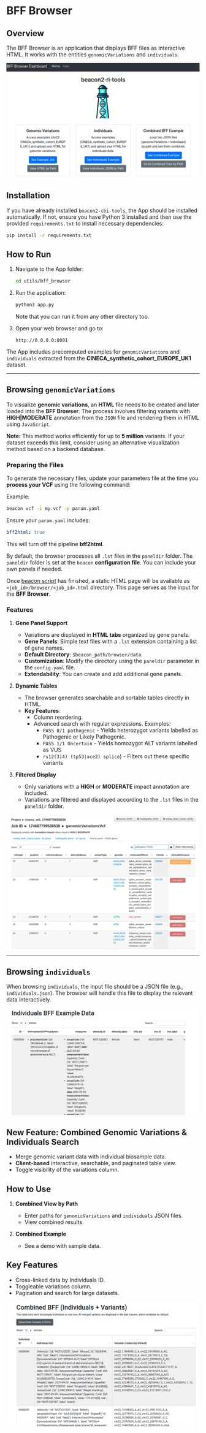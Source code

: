 # BFF Browser

## Overview  
The BFF Browser is an application that displays BFF files as interactive HTML. It works with the entities `genomicVariations` and `individuals`.

![BFF Dashboard](static/images/snapshot-dashboard-browser.png)

## Installation  
If you have already installed `beacon2-cbi-tools`, the App should be installed automatically. If not, ensure you have Python 3 installed and then use the provided `requirements.txt` to install necessary dependencies:

```bash
pip install -r requirements.txt
```

## How to Run  
1. Navigate to the App folder:
    ```bash
    cd utils/bff_browser
    ```
2. Run the application:
    ```bash
    python3 app.py
    ```

   Note that you can run it from any other directory too.

3. Open your web browser and go to:
    ```
    http://0.0.0.0:8001
    ```

The App includes precomputed examples for `genomicVariations` and `individuals` extracted from the **CINECA_synthetic_cohort_EUROPE_UK1** dataset.

---

## Browsing `genomicVariations`

To visualize **genomic variations**, an **HTML** file needs to be created and later loaded into the **BFF Browser**. The process involves filtering variants with **HIGH|MODERATE** annotation from the `JSON` file and rendering them in HTML using `JavaScript`.

**Note:** This method works efficiently for up to **5 million** variants. If your dataset exceeds this limit, consider using an alternative visualization method based on a backend database.

### Preparing the Files  

To generate the necessary files, update your parameters file at the time you **process your VCF** using the following command:

Example:

```bash
beacon vcf -i my.vcf -p param.yaml
```

Ensure your `param.yaml` includes:

```yaml
bff2html: true
```

This will turn off the pipeline **bff2html**.

By default, the browser processes all `.lst` files in the `paneldir` folder. The `paneldir` folder is set at the `beacon` **configuration file**. You can include your own panels if needed. 


Once [beacon script](../bin/README.md) has finished, a static HTML page will be available as `<job_id>/browser/<job_id>.html` directory. This page serves as the input for the **BFF Browser**.

### Features  

1. **Gene Panel Support**  
   - Variations are displayed in **HTML tabs** organized by gene panels.
   - **Gene Panels**: Simple text files with a `.lst` extension containing a list of gene names.
   - **Default Directory**: `$beacon_path/browser/data`.
   - **Customization**: Modify the directory using the `paneldir` parameter in the `config.yaml` file.
   - **Extendability**: You can create and add additional gene panels.

2. **Dynamic Tables**  
   - The browser generates searchable and sortable tables directly in HTML.
   - **Key Features**:
     - Column reordering.
     - Advanced search with regular expressions. Examples:
       - `PASS 0/1 pathogenic` - Yields heterozygot variants labelled as Pathogenic or Likely Pathogenic.
       - `PASS 1/1 Uncertain` - Yields homozygot ALT variants labelled as VUS 
       - `rs12(3|4) (tp53|ace2) splice`) - Filters out these specific variants

3. **Filtered Display**
   - Only variations with a **HIGH** or **MODERATE** impact annotation are included.
   - Variations are filtered and displayed according to the `.lst` files in the `paneldir` folder.

![BFF Genomic Variations Browser](static/images/snapshot-BFF-genomic-variations-browser.png)

---

## Browsing `individuals`

When browsing `individuals`, the input file should be a JSON file (e.g., `individuals.json`). The browser will handle this file to display the relevant data interactively.

![BFF Individuals Browser](static/images/snapshot-BFF-individuals-browser.png)


## New Feature: Combined Genomic Variations & Individuals Search

- Merge genomic variant data with individual biosample data.
- **Client-based** interactive, searchable, and paginated table view.
- Toggle visibility of the variations column.

## How to Use

1. **Combined View by Path**  
   - Enter paths for `genomicVariations` and `individuals` JSON files.  
   - View combined results.

2. **Combined Example**  
   - See a demo with sample data.

## Key Features

- Cross-linked data by Individuals ID.  
- Toggleable variations column.  
- Pagination and search for large datasets.

![BFF Combined Browser](static/images/snapshot-BFF-combined-browser.png)
